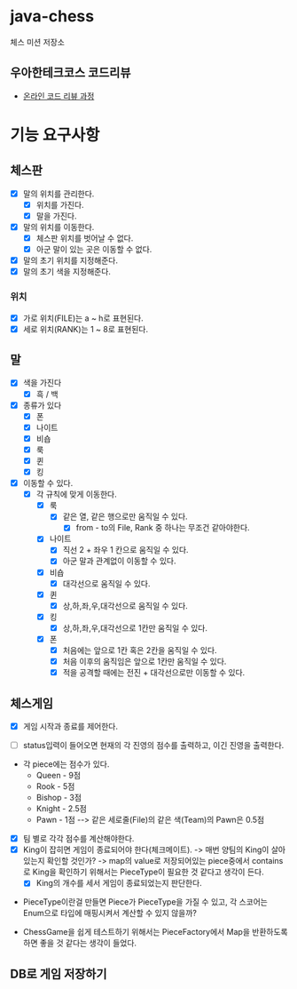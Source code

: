 # java-chess

체스 미션 저장소

## 우아한테크코스 코드리뷰

- [온라인 코드 리뷰 과정](https://github.com/woowacourse/woowacourse-docs/blob/master/maincourse/README.md)

# 기능 요구사항

## 체스판

- [x] 말의 위치를 관리한다.
    - [x] 위치를 가진다.
    - [x] 말을 가진다.

- [x] 말의 위치를 이동한다.
    - [x] 체스판 위치를 벗어날 수 없다.
    - [x] 아군 말이 있는 곳은 이동할 수 없다.

- [x] 말의 초기 위치를 지정해준다.
- [x] 말의 초기 색을 지정해준다.

### 위치

- [x] 가로 위치(FILE)는 a ~ h로 표현된다.
- [x] 세로 위치(RANK)는 1 ~ 8로 표현된다.

## 말

- [x] 색을 가진다
    - [x] 흑 / 백

- [x] 종류가 있다
    - [x] 폰
    - [x] 나이트
    - [x] 비숍
    - [x] 룩
    - [x] 퀸
    - [x] 킹

- [x] 이동할 수 있다.
    - [x] 각 규칙에 맞게 이동한다.
        - [x] 룩
            - [x] 같은 열, 같은 행으로만 움직일 수 있다.
                - [x] from - to의 File, Rank 중 하나는 무조건 같아야한다.
        - [x] 나이트
            - [x] 직선 2 + 좌우 1 칸으로 움직일 수 있다.
            - [x] 아군 말과 관계없이 이동할 수 있다.
        - [x] 비숍
            -  [x] 대각선으로 움직일 수 있다.
        - [x] 퀸
            -  [x] 상,하,좌,우,대각선으로 움직일 수 있다.
        - [x] 킹
            - [x] 상,하,좌,우,대각선으로 1칸만 움직일 수 있다.
        - [x] 폰
            - [x] 처음에는 앞으로 1칸 혹은 2칸을 움직일 수 있다.
            - [x] 처음 이후의 움직임은 앞으로 1칸만 움직일 수 있다.
            - [x] 적을 공격할 때에는 전진 + 대각선으로만 이동할 수 있다.

## 체스게임

- [x] 게임 시작과 종료를 제어한다.

- [ ] status입력이 들어오면 현재의 각 진영의 점수를 출력하고, 이긴 진영을 출력한다.
- 각 piece에는 점수가 있다.
    - Queen - 9점
    - Rook - 5점
    - Bishop - 3점
    - Knight - 2.5점
    - Pawn - 1점 --> 같은 세로줄(File)의 같은 색(Team)의 Pawn은 0.5점
- [x] 팀 별로 각각 점수를 계산해야한다.
- [x] King이 잡히면 게임이 종료되어야 한다(체크메이트). -> 매번 양팀의 King이 살아있는지 확인할 것인가? -> map의 value로 저장되어있는 piece중에서 contains로 King을 확인하기
  위해서는
  PieceType이 필요한 것 같다고 생각이 든다.
    - [x] King의 개수를 세서 게임이 종료되었는지 판단한다.
- PieceType이란걸 만들면 Piece가 PieceType을 가질 수 있고, 각 스코어는 Enum으로 타입에 매핑시켜서 계산할 수 있지 않을까?


- ChessGame을 쉽게 테스트하기 위해서는 PieceFactory에서 Map을 반환하도록 하면 좋을 것 같다는 생각이 들었다.

## DB로 게임 저장하기


